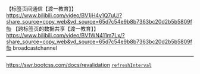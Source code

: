【标签页间通信【渡一教育】】 https://www.bilibili.com/video/BV1jH4y1Q7uU/?share_source=copy_web&vd_source=65d7c54e9b8b7363bc20d2b5b5809ffb
【跨标签页的数据共享【渡一教育】】 https://www.bilibili.com/video/BV1WN411m7Lx/?share_source=copy_web&vd_source=65d7c54e9b8b7363bc20d2b5b5809ffb
broadcastchannel

--- 
https://swr.bootcss.com/docs/revalidation
[`refreshInterval`](https://swr.bootcss.com/docs/api.html)
